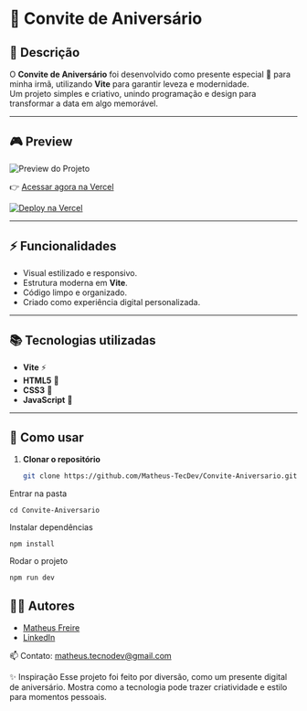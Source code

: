 # 🧩 Convite de Aniversário  

## 📖 Descrição  

O **Convite de Aniversário** foi desenvolvido como presente especial 🎉 para minha irmã, utilizando **Vite** para garantir leveza e modernidade.  
Um projeto simples e criativo, unindo programação e design para transformar a data em algo memorável.  

---

## 🎮 Preview  

![Preview do Projeto](./src/assets/Convite.png)

👉 [Acessar agora na Vercel](https://site-convite-aniversario.vercel.app/)  

[![Deploy na Vercel](https://vercel.com/button)](https://site-convite-aniversario.vercel.app/)  

---

## ⚡ Funcionalidades  

- Visual estilizado e responsivo.  
- Estrutura moderna em **Vite**.  
- Código limpo e organizado.  
- Criado como experiência digital personalizada.  

---

## 📚 Tecnologias utilizadas  

- **Vite** ⚡  
- **HTML5** 🧱  
- **CSS3** 🎨  
- **JavaScript** 📜  

---

## 🚀 Como usar  

1. **Clonar o repositório**  

	```bash
	git clone https://github.com/Matheus-TecDev/Convite-Aniversario.git
	
Entrar na pasta

	cd Convite-Aniversario
	
Instalar dependências
	
	npm install
Rodar o projeto

	npm run dev
	
## 👨‍💻 Autores

- [Matheus Freire](https://github.com/Matheus-TecDev)  
- [LinkedIn](https://www.linkedin.com/in/matheus-freire-martins-da-costa-318622376/) 
 
📫 Contato: matheus.tecnodev@gmail.com  
	
✨ Inspiração
Esse projeto foi feito por diversão, como um presente digital de aniversário.
Mostra como a tecnologia pode trazer criatividade e estilo para momentos pessoais.